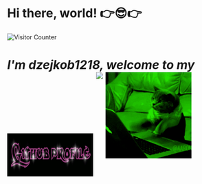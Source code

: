 # Hi there, world! 👉😎👉 

![Visitor Counter](https://visitor-badge.laobi.icu/badge?page_id=CharalambosIoannou.dzejkon1218)


<h1><i>I'm dzejkob1218, welcome to my <i> <img src="title.gif" align="center" height="100" align="top/> </h1> 
  
<div>
  <img src="left_cat.gif" width="200" height="200"/>
  <img align="top" src="https://github-readme-stats.vercel.app/api/top-langs/?username=dzejkob1218&langs_count=6&title_color=ffffff&text_color=ffffff&layout=compact&theme=github_dark&hide=blade,scss,shell" />
   <img src="right_cat.gif" width="200" height="200"/>
</div>
  
  
